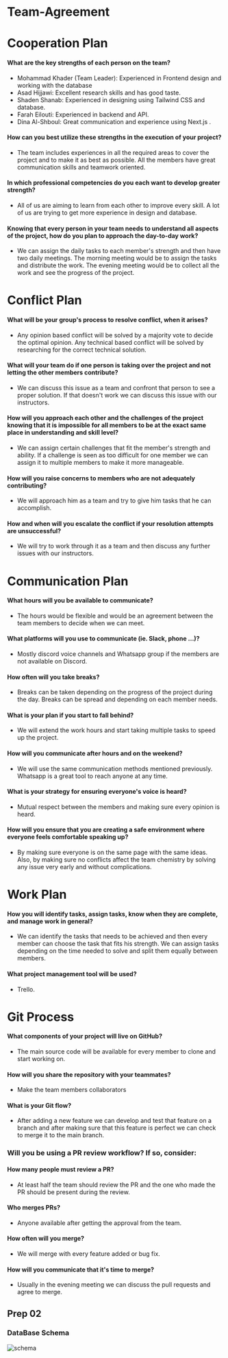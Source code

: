 # Team-Agreement

# Cooperation Plan

#### What are the key strengths of each person on the team?
- Mohammad Khader (Team Leader): Experienced in Frontend design and working with the database
- Asad Hijjawi: Excellent research skills and has good taste.
- Shaden Shanab: Experienced in designing using Tailwind CSS and database.
- Farah Eilouti: Experienced in backend and API.
- Dina Al-Shboul: Great communication and experience using Next.js .


#### How can you best utilize these strengths in the execution of your project?
- The team includes experiences in all the required areas to cover the project and to make it as best as possible. All the members have great communication skills and teamwork oriented.

#### In which professional competencies do you each want to develop greater strength?
- All of us are aiming to learn from each other to improve every skill. A lot of us are trying to get more experience in design and database.

#### Knowing that every person in your team needs to understand all aspects of the project, how do you plan to approach the day-to-day work?
- We can assign the daily tasks to each member's strength and then have two daily meetings. The morning meeting would be to assign the tasks and distribute the work. The evening meeting would be to collect all the work and see the progress of the project.

# Conflict Plan
#### What will be your group's process to resolve conflict, when it arises?
- Any opinion based conflict will be solved by a majority vote to decide the optimal opinion. Any technical based conflict will be solved by researching for the correct technical solution.

#### What will your team do if one person is taking over the project and not letting the other members contribute?
- We can discuss this issue as a team and confront that person to see a proper solution. If that doesn't work we can discuss this issue with our instructors.

#### How will you approach each other and the challenges of the project knowing that it is impossible for all members to be at the exact same place in understanding and skill level?
- We can assign certain challenges that fit the member's strength and ability. If a challenge is seen as too difficult for one member we can assign it to multiple members to make it more manageable.

#### How will you raise concerns to members who are not adequately contributing?
- We will approach him as a team and try to give him tasks that he can accomplish.

#### How and when will you escalate the conflict if your resolution attempts are unsuccessful?
- We will try to work through it as a team and then discuss any further issues with our instructors.

# Communication Plan
#### What hours will you be available to communicate?
- The hours would be flexible and would be an agreement between the team members to decide when we can meet.
#### What platforms will you use to communicate (ie. Slack, phone ...)?
- Mostly discord voice channels and Whatsapp group if the members are not available on Discord.
#### How often will you take breaks?
- Breaks can be taken depending on the progress of the project during the day. Breaks can be spread and depending on each member needs.
#### What is your plan if you start to fall behind?
- We will extend the work hours and start taking multiple tasks to speed up the project.
#### How will you communicate after hours and on the weekend?
- We will use the same communication methods mentioned previously. Whatsapp is a great tool to reach anyone at any time.
#### What is your strategy for ensuring everyone's voice is heard?
- Mutual respect between the members and making sure every opinion is heard.
#### How will you ensure that you are creating a safe environment where everyone feels comfortable speaking up?
- By making sure everyone is on the same page with the same ideas. Also, by making sure no conflicts affect the team chemistry by solving any issue very early and without complications.

# Work Plan
#### How you will identify tasks, assign tasks, know when they are complete, and manage work in general?
- We can identify the tasks that needs to be achieved and then every member can choose the task that fits his strength. We can assign tasks depending on the time needed to solve and split them equally between members.
#### What project management tool will be used?
- Trello.

# Git Process
#### What components of your project will live on GitHub?
- The main source code will be available for every member to clone and start working on.
#### How will you share the repository with your teammates?
- Make the team members collaborators
#### What is your Git flow?
- After adding a new feature we can develop and test that feature on a branch and after making sure that this feature is perfect we can check to merge it to the main branch.
### Will you be using a PR review workflow? If so, consider:
#### How many people must review a PR?
- At least half the team should review the PR and the one who made the PR should be present during the review.
#### Who merges PRs?
- Anyone available after getting the approval from the team.
#### How often will you merge?
- We will merge with every feature added or bug fix.
#### How will you communicate that it's time to merge?
- Usually in the evening meeting we can discuss the pull requests and agree to merge.

## Prep 02
### DataBase Schema

![schema](C:\Users\fara7\Downloads\drawSQL-export-2023-01-14_22_15.png)
